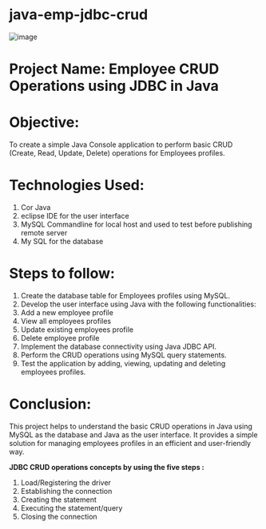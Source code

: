 # java-emp-jdbc-crud
![image](https://github.com/JyothiYenduri/java-emp-jdbc-crud-/assets/120366268/c77c871b-f505-4da3-ab0b-903ee3d72016)
# **Project Name: Employee CRUD Operations using JDBC in Java**
# **Objective:**
To create a simple Java Console application to perform basic CRUD (Create, Read, Update, Delete) operations for Employees profiles.
# **Technologies Used:**
1. Cor Java 
2. eclipse IDE for the user interface
3. MySQL Commandline for local host and used to test before publishing remote server
4. My SQL for the database
# **Steps to follow:**
1. Create the database table for Employees profiles using MySQL.
2. Develop the user interface using Java with the following functionalities:
3. Add a new employee profile
4. View all employees profiles
5. Update existing employees profile
6. Delete employee profile
7. Implement the database connectivity using Java JDBC API.
8. Perform the CRUD operations using MySQL query statements.
9. Test the application by adding, viewing, updating and deleting employees profiles.
# **Conclusion:**
This project helps to understand the basic CRUD operations in Java using MySQL as the database and Java as the user interface. It provides a simple solution for managing employees profiles in an efficient and user-friendly way.

**JDBC CRUD operations concepts by using the five steps :**
1. Load/Registering the driver
2. Establishing the connection
3. Creating the statement
4. Executing the statement/query
5. Closing the connection


